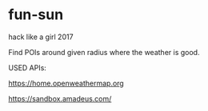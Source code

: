 # fun-sun
hack like a girl 2017

Find POIs around given radius where the weather is good.

USED APIs:

https://home.openweathermap.org

https://sandbox.amadeus.com/

